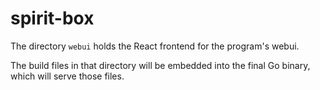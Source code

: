 # spirit-box

The directory `webui` holds the React frontend for the program's webui.

The build files in that directory will be embedded into the final Go binary, which will serve those files.